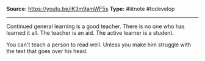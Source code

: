 **Source:** https://youtu.be/iK3m9amWF5s
**Type:** #litnote #todevelop 

---

Continued general learning is a good teacher. There is no one who has learned it all. The teacher is an aid. The active learner is a student. 

You can't teach a person to read well. Unless you make him struggle with the text that goes over his head.